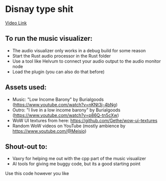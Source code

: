 # Disnay type shit

[Video Link](https://mega.nz/file/BbQxDDpa#FmSndbgDEf3e7__7_Kq185w7akLJgyoE_2fiR4x2eqQ)

## To run the music visualizer:
- The audio visualizer only works in a debug build for some reason
- Start the Rust audio processor in the Rust folder
- Use a tool like Helvum to connect your audio output to the audio monitor node
- Load the plugin (you can also do that before) 

## Assets used:
- Music: "Low Income Barony" by Burialgoods (https://www.youtube.com/watch?v=nKNt3j-4bNg)
- Outro: "I live in a low income barony" by Burialgoods (https://www.youtube.com/watch?v=p86Q-tn5cXw)
- WoW UI textures from here: https://github.com/Gethe/wow-ui-textures
- Random WoW videos on YouTube (mostly ambience by https://www.youtube.com/@Meisio)

## Shout-out to:
- Vaxry for helping me out with the cpp part of the music visualizer
- AI tools for giving me buggy code, but its a good starting point

Use this code however you like
